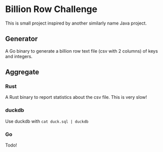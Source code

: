 # Billion Row Challenge

This is small project inspired by another similarly name Java project.

## Generator

A Go binary to generate a billion row text file (csv with 2 columns)
of keys and integers.

## Aggregate

### Rust
A Rust binary to report statistics about the csv file. This is very slow!

### duckdb
Use duckdb with `cat duck.sql | duckdb`

### Go
Todo!
